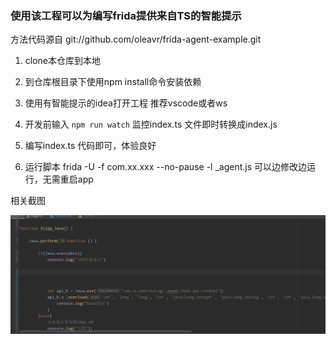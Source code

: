### 使用该工程可以为编写frida提供来自TS的智能提示

方法代码源自 git://github.com/oleavr/frida-agent-example.git

1. clone本仓库到本地

2. 到仓库根目录下使用npm install命令安装依赖

3. 使用有智能提示的idea打开工程 推荐vscode或者ws

4. 开发前输入 `npm run watch` 监控index.ts 文件即时转换成index.js

5. 编写index.ts 代码即可，体验良好

6. 运行脚本 frida -U -f com.xx.xxx --no-pause -l _agent.js  可以边修改边运行，无需重启app

相关截图 

![代码提示](./img/演示.gif)

